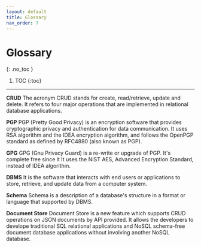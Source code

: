 ```yaml
---
layout: default
title: Glossary
nav_order: 7
---
```


# Glossary
{: .no_toc }

1. TOC
{:toc}

---
**CRUD**
The acronym CRUD  stands for create, read/retrieve, update and delete. It refers to four major operations that are implemented in relational database applications. 

**PGP**
PGP (Pretty Good Privacy) is an encryption software that provides cryptographic privacy and authentication for data communication. It uses RSA algorithm and the IDEA encryption algorithm, and follows the OpenPGP standard as defined by RFC4880 (also known as PGP).

**GPG**
GPG (Gnu Privacy Guard) is a re-write or upgrade of PGP. It's complete free since it It uses the NIST AES, Advanced Encryption Standard, instead of IDEA algorithm.

**DBMS**
It is the software that interacts with end users or applications to store, retrieve, and update data from a computer system. 

**Schema**
Schema is a description of a database's structure in a format or language that supported by DBMS. 

**Document Store**
Document Store is a new feature which supports CRUD operations on JSON documents by API provided. It allows the developers to develope traditional SQL relational applications and NoSQL schema-free document database applications without involving another NoSQL database.